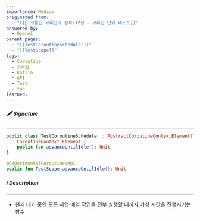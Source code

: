 ```yaml
---
importance: Medium
originated from:
  - "[[📘 코틀린 코루틴의 정석/12장 - 코루틴 단위 테스트]]"
answered by:
  - OpenAI
parent pages:
  - "[[TestCoroutineScheduler]]"
  - "[[TestScope]]"
tags:
  - Coroutine
  - 코루틴
  - Kotlin
  - API
  - Test
  - fun
learned:
---
```

##### 🖋️ Signature
---
```Kotlin
public class TestCoroutineScheduler : AbstractCoroutineContextElement(TestCoroutineScheduler), 
    CoroutineContext.Element {
	public fun advanceUntilIdle(): Unit
}
```

```Kotlin
@ExperimentalCoroutinesApi  
public fun TestScope.advanceUntilIdle(): Unit
```

##### ℹ️ Description
---
- 현재 대기 중인 모든 지연·예약 작업을 전부 실행할 때까지 가상 시간을 진행시키는 함수
